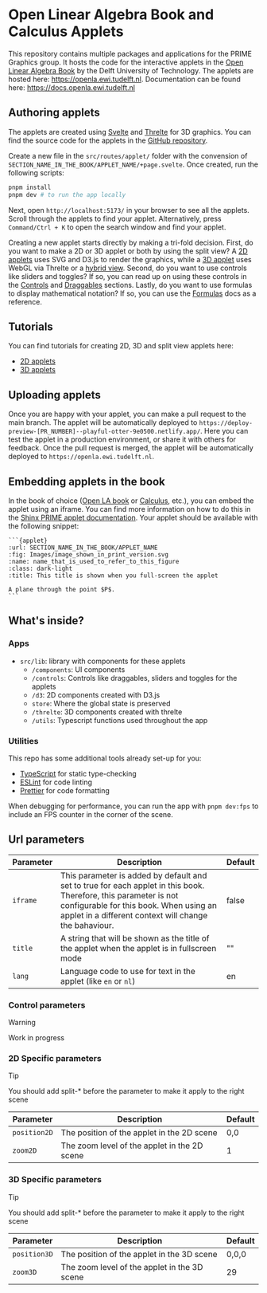 # Open Linear Algebra Book and Calculus Applets

This repository contains multiple packages and applications for the PRIME Graphics group. It hosts the code for the interactive applets in the [Open Linear Algebra Book](https://interactivetextbooks.tudelft.nl/linear-algebra/) by the Delft University of Technology. The applets are hosted here: https://openla.ewi.tudelft.nl. Documentation can be found here: https://docs.openla.ewi.tudelft.nl

## Authoring applets

The applets are created using [Svelte](https://svelte.dev/) and [Threlte](https://threlte.xyz/) for 3D graphics.
You can find the source code for the applets in the [GitHub repository](https://github.com/PRIME-TU-Delft/Open-LA-Applets).

Create a new file in the `src/routes/applet/` folder with the convension of `SECTION_NAME_IN_THE_BOOK/APPLET_NAME/+page.svelte`.
Once created, run the following scripts:

```bash
pnpm install
pnpm dev # to run the app locally
```

Next, open `http://localhost:5173/` in your browser to see all the applets. Scroll through the applets to find your applet.
Alternatively, press `Command/Ctrl + K` to open the search window and find your applet.

Creating a new applet starts directly by making a tri-fold decision. First, do you want to make a 2D or 3D applet or both by using the split view? A [2D applets](https://docs.openla.ewi.tudelft.nl/?path=/docs/initialize-canvas2d--docs) uses SVG and D3.js to render the graphics, while a [3D applet](https://docs.openla.ewi.tudelft.nl/?path=/docs/initialize-canvas3d--docs) uses WebGL via Threlte or a [hybrid view](https://docs.openla.ewi.tudelft.nl/?path=/docs/initialize-splitcanvas2d--docs). Second, do you want to use controls like sliders and toggles? If so, you can read up on using these controls in the
[Controls](https://docs.openla.ewi.tudelft.nl/?path=/docs/initialize-controls--docs) and [Draggables](https://docs.openla.ewi.tudelft.nl/?path=/docs/initialize-draggables--docs) sections. Lastly, do you want to use formulas to display mathematical notation? If so, you can use the [Formulas](https://docs.openla.ewi.tudelft.nl/?path=/docs/initialize-formulas--docs) docs as a reference.

## Tutorials

You can find tutorials for creating 2D, 3D and split view applets here:

- [2D applets](https://docs.openla.ewi.tudelft.nl/?path=/docs/tutorial-2d--docs)
- [3D applets](https://docs.openla.ewi.tudelft.nl/?path=/docs/tutorial-3d--docs)

## Uploading applets

Once you are happy with your applet, you can make a pull request to the main branch. The applet will be automatically
deployed to `https://deploy-preview-[PR_NUMBER]--playful-otter-9e0500.netlify.app/`. Here you can test the applet in a production
environment, or share it with others for feedback. Once the pull request is merged, the applet will be automatically
deployed to `https://openla.ewi.tudelft.nl`.

## Embedding applets in the book

In the book of choice ([Open LA book](https://github.com/TUDelft-PRIME-Books/Linear-Algebra) or [Calculus](https://github.com/TUDelft-PRIME-Books/Calculus), etc.),
you can embed the applet using an iframe. You can find more information on how to do this in the
[Shinx PRIME applet documentation](https://github.com/TeachBooks/Sphinx-PRIME-applets). Your applet should be available with the following snippet:

````
```{applet}
:url: SECTION_NAME_IN_THE_BOOK/APPLET_NAME
:fig: Images/image_shown_in_print_version.svg
:name: name_that_is_used_to_refer_to_this_figure
:class: dark-light
:title: This title is shown when you full-screen the applet

A plane through the point $P$.
```
````

## What's inside?

### Apps

- `src/lib`: library with components for these applets
  - `/components`: UI components
  - `/controls`: Controls like draggables, sliders and toggles for the applets
  - `/d3`: 2D components created with D3.js
  - `store`: Where the global state is preserved
  - `/threlte`: 3D components created with threlte
  - `/utils`: Typescript functions used throughout the app

### Utilities

This repo has some additional tools already set-up for you:

- [TypeScript](https://www.typescriptlang.org/) for static type-checking
- [ESLint](https://eslint.org/) for code linting
- [Prettier](https://prettier.io) for code formatting

When debugging for performance, you can run the app with `pnpm dev:fps` to include an FPS counter in the corner of the scene.

## Url parameters

<!-- Autocomplete makes a mess out of this table :( -->

| Parameter | Description                                                                                                                                                                                                          | Default |
| --------- | -------------------------------------------------------------------------------------------------------------------------------------------------------------------------------------------------------------------- | ------- |
| `iframe`  | This parameter is added by default and set to true for each applet in this book. Therefore, this parameter is not configurable for this book. When using an applet in a different context will change the bahaviour. | false   |
| `title`   | A string that will be shown as the title of the applet when the applet is in fullscreen mode                                                                                                                         | ""      |
| `lang`    | Language code to use for text in the applet (like `en` or `nl`)                                                                                                                                                      | en      |

### Control parameters

> [!WARNING]
> Work in progress

### 2D Specific parameters

> [!TIP]
> You should add split-\* before the parameter to make it apply to the right scene

| Parameter    | Description                                  | Default |
| ------------ | -------------------------------------------- | ------- |
| `position2D` | The position of the applet in the 2D scene   | 0,0     |
| `zoom2D`     | The zoom level of the applet in the 2D scene | 1       |

### 3D Specific parameters

> [!TIP]
> You should add split-\* before the parameter to make it apply to the right scene

| Parameter    | Description                                  | Default |
| ------------ | -------------------------------------------- | ------- |
| `position3D` | The position of the applet in the 3D scene   | 0,0,0   |
| `zoom3D`     | The zoom level of the applet in the 3D scene | 29      |
